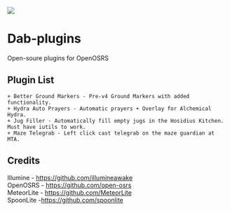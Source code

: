 ![](https://imgur.com/Ebo1OP6.gif)<br>
# Dab-plugins
Open-soure plugins for OpenOSRS

## Plugin List
```
+ Better Ground Markers - Pre-v4 Ground Markers with added functionality.
+ Hydra Auto Prayers - Automatic prayers + Overlay for Alchemical Hydra.
+ Jug Filler - Automatically fill empty jugs in the Hosidius Kitchen. Must have iutils to work.
+ Maze Telegrab - Left click cast telegrab on the maze guardian at MTA.
```

## Credits 
Illumine - https://github.com/illumineawake <br>
OpenOSRS - https://github.com/open-osrs <br>
MeteorLite - https://github.com/MeteorLite <br>
SpoonLite -https://github.com/spoonlite
